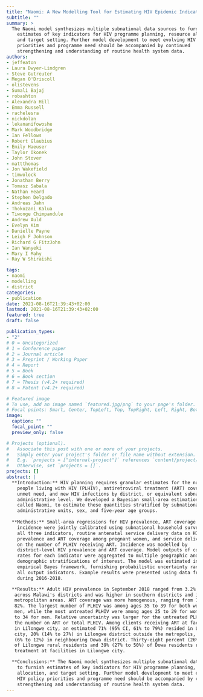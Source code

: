 ```yaml
---
title: "Naomi: A New Modelling Tool for Estimating HIV Epidemic Indicators at the District Level in Sub-Saharan Africa"
subtitle: ""
summary: >
  The Naomi model synthesizes multiple subnational data sources to furnish
    estimates of key indicators for HIV programme planning, resource allocation,
    and target setting. Further model development to meet evolving HIV policy
    priorities and programme need should be accompanied by continued
    strengthening and understanding of routine health system data.
authors:
- jeffeaton
- Laura Dwyer-Lindgren
- Steve Gutreuter
- Megan O'Driscoll
- olistevens
- Sumali Bajaj
- robashton
- Alexandra Hill
- Emma Russell
- rachelesra
- nickdolan
- lekananifowoshe
- Mark Woodbridge
- Ian Fellows
- Robert Glaubius
- Emily Haeuser
- Taylor Okonek
- John Stover
- mattthomas
- Jon Wakefield
- timwolock
- Jonathan Berry
- Tomasz Sabala
- Nathan Heard
- Stephen Delgado
- Andreas Jahn
- Thokozani Kalua
- Tiwonge Chimpandule
- Andrew Auld
- Evelyn Kim
- Danielle Payne
- Leigh F Johnson
- Richard G FitzJohn
- Ian Wanyeki
- Mary I Mahy
- Ray W Shiraishi

tags:
- naomi
- modelling
- district
categories:
- publication
date: 2021-08-16T21:39:43+02:00
lastmod: 2021-08-16T21:39:43+02:00
featured: true
draft: false

publication_types:
- "2" 
# 0 = Uncategorized
# 1 = Conference paper
# 2 = Journal article
# 3 = Preprint / Working Paper
# 4 = Report
# 5 = Book
# 6 = Book section
# 7 = Thesis (v4.2+ required)
# 8 = Patent (v4.2+ required)

# Featured image
# To use, add an image named `featured.jpg/png` to your page's folder.
# Focal points: Smart, Center, TopLeft, Top, TopRight, Left, Right, BottomLeft, Bottom, BottomRight.
image:
  caption: ""
  focal_point: ""
  preview_only: false

# Projects (optional).
#   Associate this post with one or more of your projects.
#   Simply enter your project's folder or file name without extension.
#   E.g. `projects = ["internal-project"]` references `content/project/deep-learning/index.md`.
#   Otherwise, set `projects = []`.
projects: []
abstract: |
  **Introduction:** HIV planning requires granular estimates for the number of
    people living with HIV (PLHIV), antiretroviral treatment (ART) coverage and
    unmet need, and new HIV infections by district, or equivalent subnational
    administrative level. We developed a Bayesian small-area estimation model,
    called Naomi, to estimate these quantities stratified by subnational
    administrative units, sex, and five-year age groups.
  
  **Methods:** Small-area regressions for HIV prevalence, ART coverage and HIV
    incidence were jointly calibrated using subnational household survey data on
    all three indicators, routine antenatal service delivery data on HIV
    prevalence and ART coverage among pregnant women, and service delivery data
    on the number of PLHIV receiving ART. Incidence was modelled by
    district-level HIV prevalence and ART coverage. Model outputs of counts and
    rates for each indicator were aggregated to multiple geographic and
    demographic stratifications of interest. The model was estimated in an
    empirical Bayes framework, furnishing probabilistic uncertainty ranges for
    all output indicators. Example results were presented using data from Malawi
    during 2016-2018.

  **Results:** Adult HIV prevalence in September 2018 ranged from 3.2% to 17.1%
   across Malawi's districts and was higher in southern districts and in
   metropolitan areas. ART coverage was more homogenous, ranging from 75% to
   82%. The largest number of PLHIV was among ages 35 to 39 for both women and
   men, while the most untreated PLHIV were among ages 25 to 29 for women and 30
   to 34 for men. Relative uncertainty was larger for the untreated PLHIV than
   the number on ART or total PLHIV. Among clients receiving ART at facilities
   in Lilongwe city, an estimated 71% (95% CI, 61% to 79%) resided in Lilongwe
   city, 20% (14% to 27%) in Lilongwe district outside the metropolis, and 9%
   (6% to 12%) in neighbouring Dowa district. Thirty-eight percent (26% to 50%)
   of Lilongwe rural residents and 39% (27% to 50%) of Dowa residents received
   treatment at facilities in Lilongwe city.

  **Conclusions:** The Naomi model synthesizes multiple subnational data sources
    to furnish estimates of key indicators for HIV programme planning, resource
    allocation, and target setting. Further model development to meet evolving
    HIV policy priorities and programme need should be accompanied by continued
    strengthening and understanding of routine health system data.
---
```

